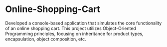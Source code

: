 # Online-Shopping-Cart
Developed a console-based application that simulates the core functionality of an online shopping cart. This project utilizes Object-Oriented Programming principles, focusing on inheritance for product types, encapsulation, object composition, etc.

